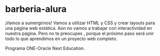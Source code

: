 # barberia-alura
¡Vamos a sumergirnos! Vamos a utilizar HTML y CSS y crear layouts para una página web estática. Aún no vamos a trabajar con interactividad en nuestra página. 
Pero no te preocupes , porque el próximo paso será unir todo lo que aprendimos en un proyecto web completo.

Programa ONE-Oracle Next Education.
